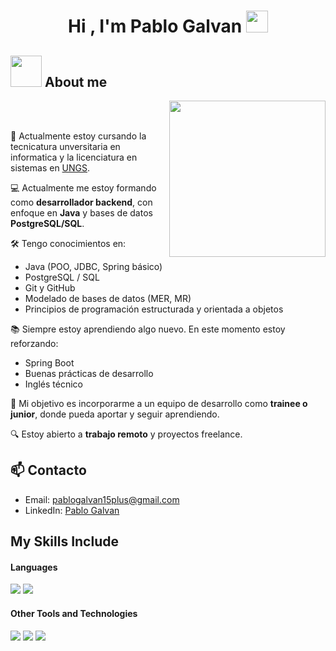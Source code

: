 <h1 align="center">Hi , I'm Pablo Galvan <img src="https://media.giphy.com/media/hvRJCLFzcasrR4ia7z/giphy.gif" width="35"></h1>

## <picture><img src = "https://github.com/7oSkaaa/7oSkaaa/blob/main/Images/about_me.gif?raw=true" width = 50px></picture> About me

<picture> <img align="right" src="https://github.com/7oSkaaa/7oSkaaa/blob/main/Images/Right_Side.gif?raw=true" width = 250px></picture>

<br><br>

:school: Actualmente estoy cursando la tecnicatura unversitaria en informatica y la licenciatura en sistemas en [UNGS](https://www.ungs.edu.ar/).

💻 Actualmente me estoy formando como **desarrollador backend**, con enfoque en **Java** y bases de datos **PostgreSQL/SQL**.

🛠️ Tengo conocimientos en:
- Java (POO, JDBC, Spring básico)
- PostgreSQL / SQL
- Git y GitHub
- Modelado de bases de datos (MER, MR)
- Principios de programación estructurada y orientada a objetos
  
📚 Siempre estoy aprendiendo algo nuevo. En este momento estoy reforzando:
- Spring Boot
- Buenas prácticas de desarrollo
- Inglés técnico

🎯 Mi objetivo es incorporarme a un equipo de desarrollo como **trainee o junior**, donde pueda aportar y seguir aprendiendo.

🔍 Estoy abierto a **trabajo remoto** y proyectos freelance.

## 📫 Contacto

- Email: pablogalvan15plus@gmail.com
- LinkedIn: [Pablo Galvan](https://linkedin.com/in/pablo-galvan-b6275826a)

## My Skills Include

<h4> Languages </h4>
<span> 
  <img src="https://img.shields.io/badge/Java-ED8B00?style=for-the-badge&logo=java&logoColor=white">
  <img src="https://img.shields.io/badge/python-3670A0?style=for-the-badge&logo=python&logoColor=ffdd54">
 


</span>

<h4> Other Tools and Technologies </h4>
<span>
  <img src="https://img.shields.io/badge/Git-F05032?style=for-the-badge&logo=git&logoColor=white">
  <img src="https://img.shields.io/badge/jira-%230A0FFF.svg?style=for-the-badge&logo=jira&logoColor=white">
  <img src="https://img.shields.io/badge/MySQL-00000F?style=for-the-badge&logo=mysql&logoColor=white">




</span>
